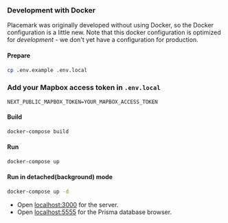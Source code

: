 ### Development with Docker

Placemark was originally developed without using Docker, so the Docker
configuration is a little new. Note that this docker configuration
is optimized for _development_ - we don't yet have a configuration
for production.



#### Prepare

```bash
cp .env.example .env.local
```

### Add your Mapbox access token  in ``.env.local``

`NEXT_PUBLIC_MAPBOX_TOKEN=YOUR_MAPBOX_ACCESS_TOKEN`

#### Build

```bash
docker-compose build
```

#### Run

```bash
docker-compose up
```
#### Run in detached(background) mode 

```bash
docker-compose up -d
```


- Open [localhost:3000](http://localhost:3000/) for the server.
- Open [localhost:5555](http://localhost:5555/) for the Prisma database browser.
